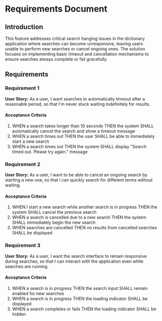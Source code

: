 # Requirements Document

## Introduction

This feature addresses critical search hanging issues in the dictionary application where searches can become unresponsive, leaving users unable to perform new searches or cancel ongoing ones. The solution focuses on implementing basic timeout and cancellation mechanisms to ensure searches always complete or fail gracefully.

## Requirements

### Requirement 1

**User Story:** As a user, I want searches to automatically timeout after a reasonable period, so that I'm never stuck waiting indefinitely for results.

#### Acceptance Criteria

1. WHEN a search takes longer than 10 seconds THEN the system SHALL automatically cancel the search and show a timeout message
2. WHEN a search times out THEN the user SHALL be able to immediately start a new search
3. WHEN a search times out THEN the system SHALL display "Search timed out. Please try again." message

### Requirement 2

**User Story:** As a user, I want to be able to cancel an ongoing search by starting a new one, so that I can quickly search for different terms without waiting.

#### Acceptance Criteria

1. WHEN I start a new search while another search is in progress THEN the system SHALL cancel the previous search
2. WHEN a search is cancelled due to a new search THEN the system SHALL immediately begin the new search
3. WHEN searches are cancelled THEN no results from cancelled searches SHALL be displayed

### Requirement 3

**User Story:** As a user, I want the search interface to remain responsive during searches, so that I can interact with the application even while searches are running.

#### Acceptance Criteria

1. WHEN a search is in progress THEN the search input SHALL remain enabled for new searches
2. WHEN a search is in progress THEN the loading indicator SHALL be displayed
3. WHEN a search completes or fails THEN the loading indicator SHALL be hidden
